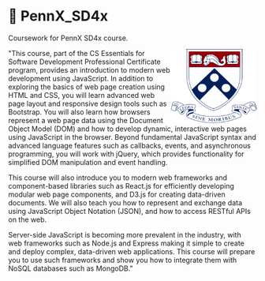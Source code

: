 # 📗 PennX_SD4x

Coursework for PennX SD4x course.

<img src="https://raw.githubusercontent.com/mateusnssn/PennX_SD4x/some_assets/UPenn2.png" height="150" align="right">

"This course, part of the CS Essentials for Software Development Professional Certificate program, provides an introduction to modern web development using JavaScript. In addition to exploring the basics of web page creation using HTML and CSS, you will learn advanced web page layout and responsive design tools such as Bootstrap. You will also learn how browsers represent a web page data using the Document Object Model (DOM) and how to develop dynamic, interactive web pages using JavaScript in the browser. Beyond fundamental JavaScript syntax and advanced language features such as callbacks, events, and asynchronous programming, you will work with jQuery, which provides functionality for simplified DOM manipulation and event handling.

This course will also introduce you to modern web frameworks and component-based libraries such as React.js for efficiently developing modular web page components, and D3.js for creating data-driven documents. We will also teach you how to represent and exchange data using JavaScript Object Notation (JSON), and how to access RESTful APIs on the web.

Server-side JavaScript is becoming more prevalent in the industry, with web frameworks such as Node.js and Express making it simple to create and deploy complex, data-driven web applications. This course will prepare you to use such frameworks and show you how to integrate them with NoSQL databases such as MongoDB."

